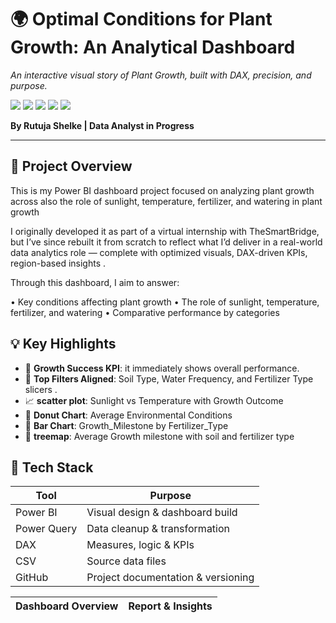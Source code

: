                
<h1>🌍 Optimal Conditions for Plant Growth: An Analytical Dashboard</h1>
<p><i>An interactive visual story of Plant Growth, built with DAX, precision, and purpose.</i></p>

<div>
  <img src="https://img.shields.io/badge/-Power_BI-black?style=for-the-badge&logo=powerbi&logoColor=yellow" />
  <img src="https://img.shields.io/badge/-DAX-black?style=for-the-badge&logoColor=white&color=0D0D0D" />
  <img src="https://img.shields.io/badge/-Power_Query-black?style=for-the-badge&logoColor=white&color=8FBC8F" />
  <img src="https://img.shields.io/badge/-Data_Analytics-black?style=for-the-badge&logoColor=white&color=2E8BC0" />
  <img src="https://img.shields.io/badge/-Portfolio_Project-black?style=for-the-badge&logoColor=white&color=5C5470" />
</div>

<p><b>By Rutuja Shelke | Data Analyst in Progress</b></p>

</div>

---

## 📘 Project Overview

This is my Power BI dashboard project focused on analyzing plant growth across also the role of sunlight, temperature, fertilizer, and watering in plant growth

I originally developed it as part of a virtual internship with TheSmartBridge, but I’ve since rebuilt it from scratch to reflect what I’d deliver in a real-world data analytics role — complete with optimized visuals, DAX-driven KPIs, region-based insights .

Through this dashboard, I aim to answer:

•	Key conditions affecting plant growth
•	The role of sunlight, temperature, fertilizer, and watering
•	Comparative performance by categories

## 💡 Key Highlights
- 🔢 **Growth Success KPI**: it immediately shows overall performance.
- 🎯 **Top Filters Aligned**: Soil Type, Water Frequency, and Fertilizer Type slicers .
- 📈 **scatter plot**: Sunlight vs Temperature with Growth Outcome
- 🍩 **Donut Chart**: Average Environmental Conditions
- 🧠 **Bar Chart**: Growth_Milestone by Fertilizer_Type
- 🧱 **treemap**: Average Growth milestone with soil and fertilizer type

 ## 🧰 Tech Stack

| Tool        | Purpose                        |
|-------------|--------------------------------|
| Power BI    | Visual design & dashboard build |
| Power Query | Data cleanup & transformation |
| DAX         | Measures, logic & KPIs        |
| CSV         | Source data files             |
| GitHub      | Project documentation & versioning |


| Dashboard Overview | Report & Insights |
|--------------------|-------------------|


